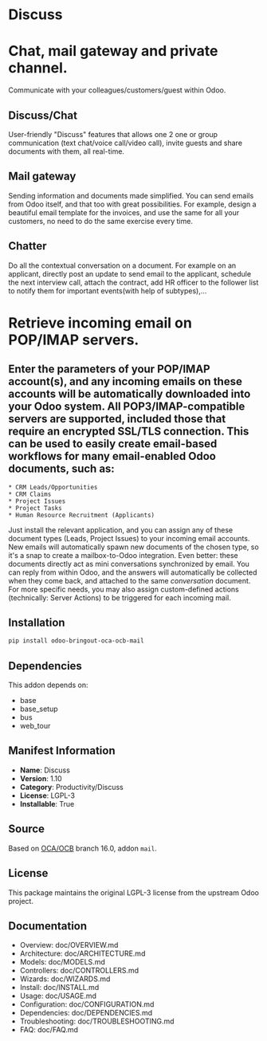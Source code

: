 # Discuss



Chat, mail gateway and private channel.
=======================================

Communicate with your colleagues/customers/guest within Odoo.

Discuss/Chat
------------
User-friendly "Discuss" features that allows one 2 one or group communication
(text chat/voice call/video call), invite guests and share documents with
them, all real-time.

Mail gateway
------------
Sending information and documents made simplified. You can send emails
from Odoo itself, and that too with great possibilities. For example,
design a beautiful email template for the invoices, and use the same
for all your customers, no need to do the same exercise every time.

Chatter
-------
Do all the contextual conversation on a document. For example on an
applicant, directly post an update to send email to the applicant,
schedule the next interview call, attach the contract, add HR officer
to the follower list to notify them for important events(with help of
subtypes),...


Retrieve incoming email on POP/IMAP servers.
============================================
Enter the parameters of your POP/IMAP account(s), and any incoming emails on
these accounts will be automatically downloaded into your Odoo system. All
POP3/IMAP-compatible servers are supported, included those that require an
encrypted SSL/TLS connection.
This can be used to easily create email-based workflows for many email-enabled Odoo documents, such as:
----------------------------------------------------------------------------------------------------------
    * CRM Leads/Opportunities
    * CRM Claims
    * Project Issues
    * Project Tasks
    * Human Resource Recruitment (Applicants)
Just install the relevant application, and you can assign any of these document
types (Leads, Project Issues) to your incoming email accounts. New emails will
automatically spawn new documents of the chosen type, so it's a snap to create a
mailbox-to-Odoo integration. Even better: these documents directly act as mini
conversations synchronized by email. You can reply from within Odoo, and the
answers will automatically be collected when they come back, and attached to the
same *conversation* document.
For more specific needs, you may also assign custom-defined actions
(technically: Server Actions) to be triggered for each incoming mail.
    

## Installation

```bash
pip install odoo-bringout-oca-ocb-mail
```

## Dependencies

This addon depends on:
- base
- base_setup
- bus
- web_tour

## Manifest Information

- **Name**: Discuss
- **Version**: 1.10
- **Category**: Productivity/Discuss
- **License**: LGPL-3
- **Installable**: True

## Source

Based on [OCA/OCB](https://github.com/OCA/OCB) branch 16.0, addon `mail`.

## License

This package maintains the original LGPL-3 license from the upstream Odoo project.

## Documentation

- Overview: doc/OVERVIEW.md
- Architecture: doc/ARCHITECTURE.md
- Models: doc/MODELS.md
- Controllers: doc/CONTROLLERS.md
- Wizards: doc/WIZARDS.md
- Install: doc/INSTALL.md
- Usage: doc/USAGE.md
- Configuration: doc/CONFIGURATION.md
- Dependencies: doc/DEPENDENCIES.md
- Troubleshooting: doc/TROUBLESHOOTING.md
- FAQ: doc/FAQ.md
